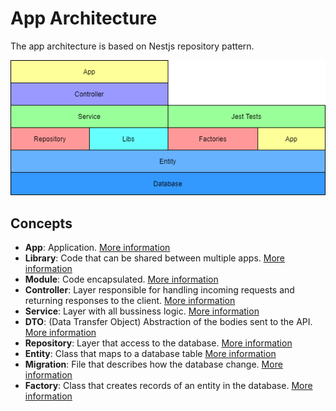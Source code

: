 # App Architecture
The app architecture is based on Nestjs repository pattern.

![App architecture](assets/app-architecture.png)

## Concepts
- **App**: Application. [More information](https://docs.nestjs.com/cli/monorepo#monorepo-mode)
- **Library**: Code that can be shared between multiple apps. [More information](https://docs.nestjs.com/cli/libraries)
- **Module**: Code encapsulated. [More information](https://docs.nestjs.com/modules#modules)
- **Controller**: Layer responsible for handling incoming requests and returning responses to the client. [More information](https://docs.nestjs.com/controllers)
- **Service**: Layer with all bussiness logic. [More information](https://docs.nestjs.com/providers#services)
- **DTO**: (Data Transfer Object) Abstraction of the bodies sent to the API. [More information](https://docs.nestjs.com/techniques/validation#auto-validation)
- **Repository**: Layer that access to the database. [More information](https://docs.nestjs.com/techniques/database#repository-pattern)
- **Entity**: Class that maps to a database table [More information](https://github.com/typeorm/typeorm/blob/master/docs/entities.md)
- **Migration**: File that describes how the database change. [More information](https://github.com/typeorm/typeorm/blob/master/docs/migrations.md)
- **Factory**: Class that creates records of an entity in the database. [More information](https://github.com/w3tecch/typeorm-seeding#-using-entity-factory)
